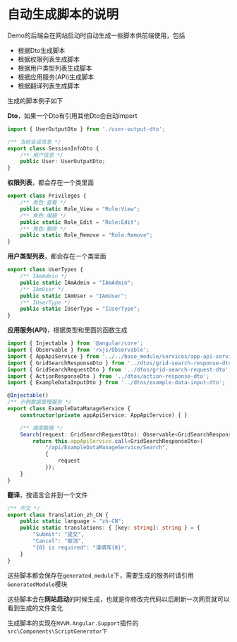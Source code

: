 # 自动生成脚本的说明

Demo的后端会在网站启动时自动生成一些脚本供前端使用，包括

- 根据Dto生成脚本
- 根据权限列表生成脚本
- 根据用户类型列表生成脚本
- 根据应用服务(API)生成脚本
- 根据翻译列表生成脚本

生成的脚本例子如下

**Dto**，如果一个Dto有引用其他Dto会自动import

``` typescript
import { UserOutputDto } from './user-output-dto';

/** 当前会话信息 */
export class SessionInfoDto {
    /** 用户信息 */
    public User: UserOutputDto;
}
```

**权限列表**，都会存在一个类里面

``` typescript
export class Privileges {
    /** 角色:查看 */
    public static Role_View = "Role:View";
    /** 角色:编辑 */
    public static Role_Edit = "Role:Edit";
    /** 角色:删除 */
    public static Role_Remove = "Role:Remove";
}
```

**用户类型列表**，都会存在一个类里面

``` typescript
export class UserTypes {
    /** IAmAdmin */
    public static IAmAdmin = "IAmAdmin";
    /** IAmUser */
    public static IAmUser = "IAmUser";
    /** IUserType */
    public static IUserType = "IUserType";
}
```

**应用服务(API)**，根据类型和里面的函数生成

``` typescript
import { Injectable } from '@angular/core';
import { Observable } from 'rxjs/Observable';
import { AppApiService } from '../../base_module/services/app-api-service';
import { GridSearchResponseDto } from '../dtos/grid-search-response-dto';
import { GridSearchRequestDto } from '../dtos/grid-search-request-dto';
import { ActionResponseDto } from '../dtos/action-response-dto';
import { ExampleDataInputDto } from '../dtos/example-data-input-dto';

@Injectable()
/** 示例数据管理服务 */
export class ExampleDataManageService {
    constructor(private appApiService: AppApiService) { }

    /** 搜索数据 */
    Search(request: GridSearchRequestDto): Observable<GridSearchResponseDto> {
        return this.appApiService.call<GridSearchResponseDto>(
            "/api/ExampleDataManageService/Search",
            {
                request
            });
    }
}
```

**翻译**，按语言合并到一个文件

``` typescript
/** 中文 */
export class Translation_zh_CN {
    public static language = "zh-CN";
    public static translations: { [key: string]: string } = {
		"Submit": "提交",
		"Cancel": "取消",
		"{0} is required": "请填写{0}",
    }
}
```

这些脚本都会保存在`generated_module`下，需要生成的服务时请引用`GeneratedModule`模块

这些脚本会在**网站启动**的时候生成，也就是你修改完代码以后刷新一次网页就可以看到生成的文件变化

生成脚本的实现在`MVVM.Angular.Support`插件的`src\Components\ScriptGenerator下`
